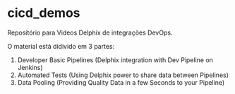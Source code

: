 # cicd_demos
Repositório para Videos Delphix de integrações DevOps.

O material está didivido em 3 partes:

1) Developer Basic Pipelines (Delphix integration with Dev Pipeline on Jenkins)
2) Automated Tests (Using Delphix power to share data between Pipelines)
3) Data Pooling (Providing Quality Data in a few Seconds to your Pipeline)